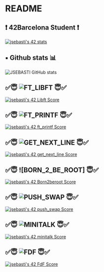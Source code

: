 # README

## ❗️ 42Barcelona Student ❗️

[![jsebasti's 42 stats](https://badge42.vercel.app/api/v2/clgfxzmei000608mkz2e220n3/stats?cursusId=21&coalitionId=204)](https://github.com/JaeSeoKim/badge42)

## ▪️ Github stats 📊

![JSEBASTI GitHub stats](https://github-readme-stats.vercel.app/api?username=jsesbasti&show_icons=true&theme=github_dark)

## ✅😇 ![FT_LIBFT](https://github.com/jsesbasti/libft) 😇✅

[![jsebasti's 42 Libft Score](https://badge42.vercel.app/api/v2/clgfxzmei000608mkz2e220n3/project/2783807)](https://github.com/JaeSeoKim/badge42)

## ✅😇 ![FT_PRINTF](https://github.com/jsesbasti/ft_printf) 😇✅

[![jsebasti's 42 ft_printf Score](https://badge42.vercel.app/api/v2/clgfxzmei000608mkz2e220n3/project/2826826)](https://github.com/JaeSeoKim/badge42)

## ✅😇 ![GET_NEXT_LINE](https://github.com/jsesbasti/get_next_line) 😇✅

[![jsebasti's 42 get_next_line Score](https://badge42.vercel.app/api/v2/clgfxzmei000608mkz2e220n3/project/2854936)](https://github.com/JaeSeoKim/badge42)

## ✅😇 ![BORN_2_BE_ROOT] 😇✅

[![jsebasti's 42 Born2beroot Score](https://badge42.vercel.app/api/v2/clgfxzmei000608mkz2e220n3/project/2826919)](https://github.com/JaeSeoKim/badge42)

## ✅😇 ![PUSH_SWAP](https://github.com/jsesbasti/push_swap) 😇✅

[![jsebasti's 42 push_swap Score](https://badge42.vercel.app/api/v2/clgfxzmei000608mkz2e220n3/project/2876851)](https://github.com/JaeSeoKim/badge42)

## ✅😇 ![MINITALK](https://github.com/jsesbasti/Minitalk) 😇✅

[![jsebasti's 42 minitalk Score](https://badge42.vercel.app/api/v2/clgfxzmei000608mkz2e220n3/project/2903525)](https://github.com/JaeSeoKim/badge42)

## ✅😇 ![FDF](https://github.com/jsesbasti/FDF) 😇✅

[![jsebasti's 42 FdF Score](https://badge42.vercel.app/api/v2/clgfxzmei000608mkz2e220n3/project/2903526)](https://github.com/JaeSeoKim/badge42)
